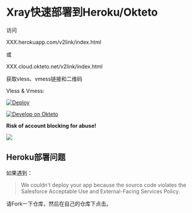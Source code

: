﻿# Xray快速部署到Heroku/Okteto

访问

XXX.herokuapp.com/v2link/index.html

或

XXX.cloud.okteto.net/v2link/index.html

获取vless、vmess链接和二维码

Vless & Vmess: 

[![Deploy](https://www.herokucdn.com/deploy/button.png)](https://dashboard.heroku.com/new?template=https://github.com/Goodpe/ok-to.git) 

[![Develop on Okteto](https://okteto.com/develop-okteto.svg)](https://cloud.okteto.com/deploy)

**Risk of account blocking for abuse!**



![](show.png)

## Heroku部署问题

如果遇到：

> We couldn't deploy your app because the source code violates the Salesforce Acceptable Use and External-Facing Services Policy.

请Fork一下仓库，然后在自己的仓库下点击。

